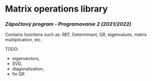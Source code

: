 # Matrix operations library
### *Zápočtový program - Programovanie 2 (2021/2022)*


Contains functions such as:
REF, Determinant, QR, eigenvalues, matrix multiplication, etc.

TODO:	
- eigenvectors, 
- SVD, 
- diagonalization,
- fix QR

